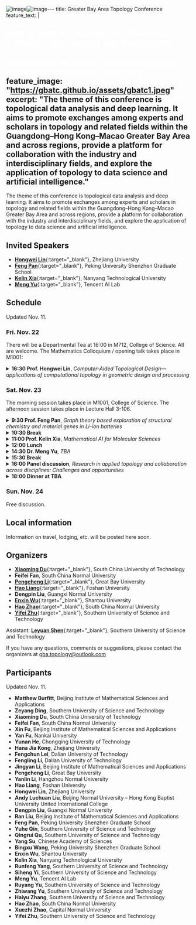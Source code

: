 ![image](https://github.com/user-attachments/assets/abe4b465-273c-4029-aa75-d665e47a763e)![image](https://github.com/user-attachments/assets/86098cf4-8704-4cf8-9ce3-9b42677c06a3)---
title: Greater Bay Area Topology Conference
feature_text: |
  ## <span style="color:white">2024 Greater Bay Area Topology Conference: Topological data analysis and deep learning</span>
  <span style="color:white">November 22–24, 2024 | Southern University of Science and Technology | Shenzhen</span>
feature_image: "https://gbatc.github.io/assets/gbatc1.jpeg"
excerpt: "The theme of this conference is topological data analysis and deep learning. It aims to promote exchanges among experts and 
scholars in topology and related fields within the Guangdong–Hong Kong–Macao Greater Bay Area and across regions, provide a platform 
for collaboration with the industry and interdisciplinary fields, and explore the application of topology to data science and artificial 
intelligence."
---

The theme of this conference is topological data analysis and deep learning. It aims to promote exchanges among experts and scholars 
in topology and related fields within the Guangdong–Hong Kong–Macao Greater Bay Area and across regions, provide a platform for 
collaboration with the industry and interdisciplinary fields, and explore the application of topology to data science and artificial 
intelligence.  


## <a name="speakers"></a>Invited Speakers

- [**Hongwei Lin**](https://person.zju.edu.cn/hwlin){:target="_blank"}, Zhejiang University
- [**Feng Pan**](http://www.pkusam.cn/PicDetail.aspx?ID=295){:target="_blank"}, Peking University Shenzhen Graduate School
- [**Kelin Xia**](https://personal.ntu.edu.sg/xiakelin/){:target="_blank"}, Nanyang Technological University
- [**Meng Yu**](https://raymond-myu.github.io/){:target="_blank"}, Tencent AI Lab


## <a name="schedule"></a>Schedule

Updated Nov. 11.  

<h3>Fri. Nov. 22</h3>

There will be a Departmental Tea at 16:00 in M712, College of Science.  All are welcome.  The Mathematics Colloquium / opening talk 
takes place in M1001: 

<details>
  <summary>
    <b>16:30 Prof. Hongwei Lin</b>, <i>Computer-Aided Topological Design&mdash;applications of computational topology in geometric 
    design and processing</i>
  </summary>
  Computational topology is an emerging discipline developed since around 2000.  It studies the determination and modeling of 
  topological problems in computer applications, as well as the design of algorithms for topological problems.  As a subject 
  to apply computational topology to the field of data processing, topological data analysis has been developed.  It has been 
  widely used in biomedicine, drug design, financial analysis, machine learning, and other fields.  The main tools in 
  computational topology and topological data analysis are persistent homology and Mapper.  Persistent homology constructs a 
  sequence of gradually “growing” simplicial complexes in a metric space, computes the persisting homological features 
  (generators in the persistent homology groups), and infers the importance of the features based on the life span of these 
  homological features, thereby enabling the inference and extraction of global topological features of the discrete data 
  set.  On the other hand, Mapper extracts the main topological structure of the data set by defining a reference mapping on 
  the data set and using data segmentation and clustering.  Since almost 10 years ago, the CAGD research group of Zhejiang 
  University has applied computational topology methods to geometric design and geometric processing, and developed a series 
  of computer-aided topological design methods.  This talk will introduce a series of work in this area, including curve and 
  surface reconstruction technology based on topological understanding, and topological control methods in implicit curve and 
  surface reconstruction.  Furthermore, persistent homology has been applied to the field of porous structure processing, and 
  a variety of topological descriptors have been designed for porous structure retrieval and classification; porous structure 
  generation technology that ensures connectivity has been developed; porous thickness computation technology that preserves 
  topological structure and porous model slicing method have been proposed in 3D printing of porous structures.
</details>
            
<h3>Sat. Nov. 23</h3>

The morning session takes place in M1001, College of Science.  The afternoon session takes place in Lecture Hall 3-106.

<details>
  <summary>
    <b>9:30 Prof. Feng Pan</b>, <i>Graph theory based exploration of structural chemistry and material genes in Li-ion batteries</i>
  </summary>
  Methodologies of structural chemistry have been studied to explore the material gene and structure-function relationship in 
  Li-ion batteries.  Through developing chemical methods based on graph theory as well as establishing a material big data 
  system, we aim to incorporate artificial intelligence and investigate the fundamental questions of “what are material genes?” 
  and “how to conduct research on material genes in lithium-ion batteries?”.  In this report, several cutting-edge 
  interdisciplinary fields will be introduced, including structural chemistry based on graph theory, big data of materials, 
  lithium-ion battery material genes, super-exchange interaction of d-orbital spinning electrons in transitional metals, 
  structure characterizations via large scientific facilities such as synchrotron and neutron radiation, etc.  The above 
  investigations attempt to inspire new paradigms for material research, thus advancing the development of critical materials 
  in lithium-ion batteries.  
</details>

<details>
  <summary>
    <b>10:30 Break</b>
  </summary>
</details>

<details>
  <summary>
    <b>11:00 Prof. Kelin Xia</b>, <i>Mathematical AI for Molecular Sciences</i>
  </summary>
  Artificial intelligence (AI) based Molecular Sciences have begun to gain momentum due to the great advancement in 
  experimental data, computational power and learning models. However, a major issue that remains for all these AI-based 
  learning models is the efficient molecular representations and featurization. Here we propose advanced mathematics-based 
  molecular representations and featurization. Molecular structures and their interactions are represented by high-order 
  topological and algebraic models (including Rips complex, Alpha complex, Neighborhood complex, Dowker complex, Hom-complex, 
  Tor-algebra, etc). Mathematical invariants (from persistent homology, persistent Ricci curvature, persistent spectral, 
  R-Torsion, etc) are used as molecular descriptors for learning models. Further, we develop geometric and topological deep 
  learning models to systematically incorporate molecular high-order, multiscale, and periodic information, and use them for 
  analyzing molecular data from chemistry, biology, and materials.
</details>

<details>
  <summary>
    <b>12:00 Lunch</b>
  </summary>
</details>

<details>
  <summary>
    <b>14:30 Dr. Meng Yu</b>, <i>TBA</i>
  </summary>
  TBA
</details>

<details>
  <summary>
    <b>15:30 Break</b>
  </summary>
</details>

<details>
  <summary>
    <b>16:00 Panel discussion</b>, <i>Research in applied topology and collaboration across disciplines: Challenges and opportunities</i>
  </summary>
  This will be a moderated conversation between the audience and the invited panelists, based on their experiences and practices.
</details>

<details>
  <summary>
    <b>18:00 Dinner at TBA</b>
  </summary>
</details>

<h3>Sun. Nov. 24</h3>

Free discussion.  


## <a name="local"></a>Local information

Information on travel, lodging, etc. will be posted here soon.  


## <a name="organizers"></a>Organizers

- [**Xiaoming Du**](http://www2.scut.edu.cn/math/2017/1229/c14638a318362/page.htm){:target="_blank"}, South China University of Technology
- **Feifei Fan**, South China Normal University
- [**Pengcheng Li**](https://lipcaty.github.io/){:target="_blank"}, Great Bay University
- [**Hao Liang**](https://www.fosu.edu.cn/math/szdw/shuxuexi/19211.html){:target="_blank"}, Foshan University
- **Dengpin Liu**, Guangxi Normal University
- [**Enxin Wu**](https://math.stu.edu.cn/jsdw/zrjs/wex.htm){:target="_blank"}, Shantou University
- [**Hao Zhao**](https://user.scnu.edu.cn/profile/index/user.html?site=maths&uid=9724){:target="_blank"}, South China Normal University
- [**Yifei Zhu**](https://faculty.sustech.edu.cn/zhuyf/){:target="_blank"}, Southern University of Science and Technology

Assistant: [**Leyuan Shen**](mailto:shenly@mail.sustech.edu.cn){:target="_blank"}, Southern University of Science and Technology

If you have any questions, comments or suggestions, please contact the organizers at [gba.topology@outlook.com](mailto:gba.topology@outlook.com)


## <a name="participants"></a>Participants

Updated Nov. 11.  

- **Matthew Burfitt**, Beijing Institute of Mathematical Sciences and Applications
- **Zeyang Ding**, Southern University of Science and Technology
- **Xiaoming Du**, South China University of Technology
- **Feifei Fan**, South China Normal University
- **Xin Fu**, Beijing Institute of Mathematical Sciences and Applications
- **Yan Fu**, Nankai University
- **Yunan He**, Chongqing University of Technology
- **Hana Jia Kong**, Zhejiang University
- **Fengchun Lei**, Dalian University of Technology
- **Fengling Li**, Dalian University of Technology
- **Jingyan Li**, Beijing Institute of Mathematical Sciences and Applications
- **Pengcheng Li**, Great Bay University
- **Yanlin Li**, Hangzhou Normal University
- **Hao Liang**, Foshan University
- **Hongwei Lin**, Zhejiang University
- **Andy Luchuan Liu**, Beijing Normal University – Hong Kong Baptist University United International College
- **Dengpin Liu**, Guangxi Normal University
- **Ran Liu**, Beijing Institute of Mathematical Sciences and Applications
- **Feng Pan**, Peking University Shenzhen Graduate School
- **Yuhe Qin**, Southern University of Science and Technology
- **Qingrui Qu**, Southern University of Science and Technology
- **Yang Su**, Chinese Academy of Sciences
- **Bingxu Wang**, Peking University Shenzhen Graduate School
- **Enxin Wu**, Shantou University
- **Kelin Xia**, Nanyang Technological University
- **Runfeng Yang**, Southern University of Science and Technology
- **Siheng Yi**, Southern University of Science and Technology
- **Meng Yu**, Tencent AI Lab
- **Ruyang Yu**, Southern University of Science and Technology
- **Zhiwang Yu**, Southern University of Science and Technology
- **Haiyu Zhang**, Southern University of Science and Technology
- **Hao Zhao**, South China Normal University
- **Xuezhi Zhao**, Capital Normal University
- **Yifei Zhu**, Southern University of Science and Technology
